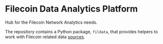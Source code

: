 # Filecoin Data Analytics Platform

Hub for the Filecoin Network Analytics needs.

The repository contains a Python package, `fildata`, that provides helpers to work with Filecoin related data [sources](docs/data-sources.md).
